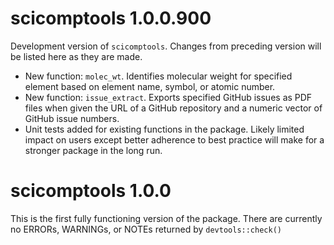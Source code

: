 # scicomptools 1.0.0.900

Development version of `scicomptools`. Changes from preceding version will be listed here as they are made.

- New function: `molec_wt`. Identifies molecular weight for specified element based on element name, symbol, or atomic number.
- New function: `issue_extract`. Exports specified GitHub issues as PDF files when given the URL of a GitHub repository and a numeric vector of GitHub issue numbers. 
- Unit tests added for existing functions in the package. Likely limited impact on users except better adherence to best practice will make for a stronger package in the long run.

# scicomptools 1.0.0

This is the first fully functioning version of the package. There are currently no ERRORs, WARNINGs, or NOTEs returned by `devtools::check()`
